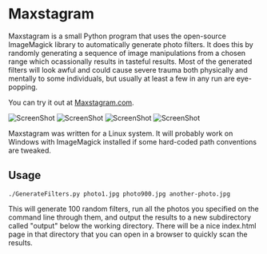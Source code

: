 Maxstagram
==========

Maxstagram is a small Python program that uses the open-source ImageMagick
library to automatically generate photo filters. It does this by randomly
generating a sequence of image manipulations from a chosen range which
ocassionally results in tasteful results. Most of the generated filters
will look awful and could cause severe trauma both physically and mentally
to some individuals, but usually at least a few in any run are eye-popping.

You can try it out at [Maxstagram.com](http://maxstagram.com).

![ScreenShot](http://maxstagram.com/featured/featured-17.jpg)
![ScreenShot](http://maxstagram.com/featured/featured-2.jpg)
![ScreenShot](http://maxstagram.com/featured/featured-11.jpg)
![ScreenShot](http://maxstagram.com/featured/featured-5.jpg)

Maxstagram was written for a Linux system. It will probably work on Windows
with ImageMagick installed if some hard-coded path conventions are tweaked.

Usage
-----

    ./GenerateFilters.py photo1.jpg photo900.jpg another-photo.jpg

This will generate 100 random filters, run all the photos you specified
on the command line through them, and output the results to a new
subdirectory called "output" below the working directory. There will
be a nice index.html page in that directory that you can open in a
browser to quickly scan the results.
